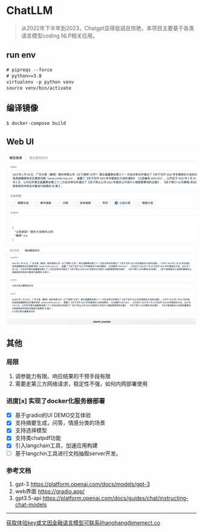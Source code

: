 # ChatLLM
> 从2022年下半年到2023，Chatgpt显得低调且惊艳，本项目主要基于各类语言模型coding NLP相关应用。
##  run env
```shell
# pipreqs --force
# python>=3.8
virtualenv -p python venv
source venv/bin/activate

```
## 编译镜像

```shell
$ docker-compose build

```

## Web UI

![task_example](docs/task_demo.png)
![add_example](docs/add_example.png)


## 其他
### 局限
1. 调参能力有限。响应结果的干预手段有限
2. 需要走第三方网络请求，稳定性不强，如何内网部署使用
### 进度[x] 实现了docker化服务器部署
- [x] 基于gradio的UI DEMO交互体验 
- [x] 支持摘要生成，问答，情感分类的场景
- [x] 支持选择模型
- [x] 支持类chatpdf功能
- [x] 引入langchain工具，加速应用构建
- [ ] 基于langchin工具进行文档抽取server开发。

### 参考文档
1. gpt-3 https://platform.openai.com/docs/models/gpt-3
2. web界面 https://gradio.app/ 
3. gpt3.5-api https://platform.openai.com/docs/guides/chat/instructing-chat-models

---
获取体验key或文因金融语言模型可联系lihanghang@memect.co
